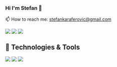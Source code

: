 ### Hi I'm Stefan 👋

📫 How to reach me: [stefankaraferovic@gmail.com](stefankaraferovic@gmail.com)


<img align="center" src="https://github-readme-stats.vercel.app/api/top-langs/?username=stefank-29&theme=tokyonight" />
<img align="center" src="https://github-readme-stats.vercel.app/api/?username=stefank-29&theme=tokyonight" />
<img align="center" src="https://github-readme-stats.vercel.app/api/pin/?username=stefank-29&theme=tokyonight" />

## 🔧 Technologies & Tools
![](https://img.shields.io/badge/OS-Linux-informational?style=flat&logo=linux&logoColor=white&color=2bbc8a)
![](https://img.shields.io/badge/Code-JavaScript-informational?style=flat&logo=javascript&logoColor=white&color=2bbc8a)
![](https://img.shields.io/badge/Code-CSS-informational?style=flat&logo=css3&logoColor=white&color=2bbc8a)




<!--
**stefank-29/stefank-29** is a ✨ _special_ ✨ repository because its `README.md` (this file) appears on your GitHub profile.

Here are some ideas to get you started:

- 🔭 I’m currently working on ...
- 🌱 I’m currently learning ...
- 👯 I’m looking to collaborate on ...
- 🤔 I’m looking for help with ...
- 💬 Ask me about ...
- 📫 How to reach me: ...
- 😄 Pronouns: ...
- ⚡ Fun fact: ...
-->
